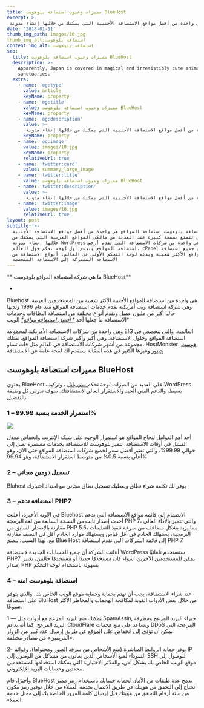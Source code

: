 ```yaml
---
title: مميزات وعيوب استضافة بلوهوست BlueHost
excerpt: >-
 مراجعة شركة استضافة بلوهوست استضافة المواقع هي واحدة من أفضل مواقع الاستضافة الأجنبية التي يمكنك من خلالها إنشاء مدونة WordPress.
date: '2018-01-11'
thumb_img_path: images/10.jpg
thumb_img_alt:استضافة بلوهوست
content_img_alt: استضافة بلوهوست
seo:
  title: مميزات وعيوب استضافة بلوهوست BlueHost
  description: >-
    Apparently, Japan is covered in magical and irresistibly cute animal
    sanctuaries.
  extra:
    - name: 'og:type'
      value: article
      keyName: property
    - name: 'og:title'
      value: مميزات وعيوب استضافة بلوهوست BlueHost
      keyName: property
    - name: 'og:description'
      value: >-
       مراجعة شركة استضافة بلوهوست استضافة المواقع هي واحدة من أفضل مواقع الاستضافة الأجنبية التي يمكنك من خلالها إنشاء مدونة WordPress.
      keyName: property
    - name: 'og:image'
      value: images/10.jpg
      keyName: property
      relativeUrl: true
    - name: 'twitter:card'
      value: summary_large_image
    - name: 'twitter:title'
      value: مميزات وعيوب استضافة بلوهوست BlueHost
    - name: 'twitter:description'
      value: >-
       مراجعة شركة استضافة بلوهوست استضافة المواقع هي واحدة من أفضل مواقع الاستضافة الأجنبية التي يمكنك من خلالها إنشاء مدونة WordPress.
    - name: 'twitter:image'
      value: images/10.jpg
      relativeUrl: true
layout: post
subtitle: >-
  شركة استضافة بلوهوست استضافة المواقع هي واحدة من أفضل مواقع الاستضافة الأجنبية
  التي تتمتع بسمعة كبيرة عند العديد من مالكي المواقع العربية التي يمكنك من
  خلالها إنشاء مدونة WordPress وهي واحدة من شركات الاستضافة التي تقدم أرخص
  استضافة المواقع وتدعم أول لوحة تحكم حول العالم، cPanel تقدم جميع استضافة
  المواقع الأكثر شعبية ويدعم لوحة التحكم الأولى في العالم. أنواع الاستضافة من
  الاستضافة المشتركة إلى الاستضافة المتخصصة
---
```

**
ما هي شركة استضافة المواقع بلوهوست BlueHost**




*
Bluehost هي واحدة من استضافة المواقع الأجنبية الأكثر شعبية بين المستخدمين 
العربية. وهي شركة استضافة ويب أمريكية تقدم خدمات استضافة المواقع منذ عام 1996 
ولديها حاليا أكثر من مليون عميل وتقدم أنواع مختلفة من استضافة النطاقات وخدمات 
الاستضافة ما جعلها أحد *[*
افضل استضافة مواقع*](https://afdlhost.com/best-hosting/)* 
الويب*


وهي واحدة من شركات الاستضافة الأمريكية لمجموعة EIG العالمية، والتي تتخصص في 
استضافة المواقع وحلول الاستضافة. وهي أكبر وأكبر شركة استضافة المواقع. تمتلك 
مجموعة من أشهر شركات الاستضافة في العالم مثل فات تساو، HostMonster، [
هوست جيتور](https://afdlhost.com/hostgator/) 
وغيرها الكثير في هذه المقالة سنقدم لك لمحة عامة عن الاستضافة 

## **&#xA;مميزات استضافة بلوهوست BlueHost**


يحتوي BlueHost على العديد من الميزات لوحة تحكم[ 
سي بانل](https://afdlhost.com/cpanel-webhosting) 
، وتركيب WordPress بسيط، والدعم الفني الجيد والاستقرار العالي لاستضافتك. سوف 
ندرس كل وظيفة بالتفصيل


### **&#xA;1 – استمرار الخدمة بنسبة 99.99%**

![](https://lh4.googleusercontent.com/gD4KrDIPIWCnTEbF7X86RX9HTHmokI4jSF3G3sk6PTqf0Cq0JJIu_WqW-5T51nmm3i3-Cn6BB9EbvIaZBzmV1QSIooCKDpROleW24gH2YQJrhw075oRUp7Bo9nya9pzV8hWBrBmv)


أحد أهم العوامل لنجاح المواقع هو استمرار الوجود على شبكة الإنترنت وانخفاض معدل 
الفشل في أوقات الاستضافة. تتميز بلوهوست للاستضافة بخدمات مستمرة تصل إلى حوالي 
99.99%، والتي تعتبر أفضل سعر لجميع شركات استضافة المواقع حتى الآن، وهو أعلى 
بنسبة 0.5% من متوسط استقرار الاستضافة، وهو 99.94%

### **&#xA;2 – تسجيل دومين مجاني**


Bluhost يوفر لك تكلفة شراء نطاق ويعطيك تسجيل نطاق مجاني مع امتداد اختيارك

### **&#xA;3 – استضافة تدعم PHP7**


في الآونة الأخيرة، أعلنت Bluehost الانضمام إلى قائمة مواقع الاستضافة التي تدعم 
أحدث إصدار ثابت من النسخة السابعة من لغة البرمجة PHP 7، والتي تتميز بالأداء 
العالي مقارنة بالإصدار السابق من PHP 5.6، مما يزيد بشكل مضاعف من سرعة تنفيذ 
التعليمات البرمجية، يستهلك الخادم في أقل قياس ويستهلك موارد الخادم أقل في النصف 
مقارنة مع. لهذا السبب، ينضم Blue Host إلى قائمة الشركات التي تقدم استضافة PHP 7.


أعلنت الشركة أن جميع الحسابات الجديدة لاستضافة WordPress ستستخدم تلقائيًا PHP7. 
يمكن للمستخدمين الآخرين، سواء كان مستخدمًا جديدًا أو مستخدمًا حاليين، تغيير 
إصدار PHP بسهولة باستخدام لوحة التحكم

### **&#xA;4 – استضافة بلوهوست امنه**


عند شراء الاستضافة، يجب أن تهتم بحماية وحماية موقع الويب الخاص بك، والذي يتوفر 
على استضافة BluHost من خلال بعض الأدوات القوية لمكافحة الهجمات والمخاطر الأكثر 
شيوعًا.


1 — يمكنك منع البريد المزعج مع أدوات مثل SpamAssin, خبراء البريد المزعج ومطرقة 
البريد المزعج. كما أنه يدعم CloudFlare ويساعد على منع هجمات DDoS المزعجة التي 
يمكن أن تؤدي إلى انخفاض على الموقع عن طريق إرسال عدد كبير من الزوار «المزيفين» 
من مصادر مختلفة.


2- يوفر حماية الروابط المباشرة (منع الأشخاص من سرقة الصور ومحتواها)، وقوائم IP 
السوداء لمنع الأشخاص الذين يعانون من مشاكل من الوصول إلى SSH للوصول إلى موقع 
الويب الخاص بك بشكل آمن، والفلاتر الاختيارية التي يمكنك استخدامها لمستخدمين 
محددين وحسابات البريد الإلكتروني.


وأخيرًا، قام BlueHost بدمج عدة طبقات من الأمان لحماية حسابك باستخدام رمز مميز 
تحتاج إلى التحقق من هويتك عن طريق الاتصال بخدمة العملاء من خلال توفير رمز مكون 
من ستة أرقام للتحقق من هويتك قبل إرسال كلمة المرور الخاصة بك إلى ممثل خدمة 
العملاء.
